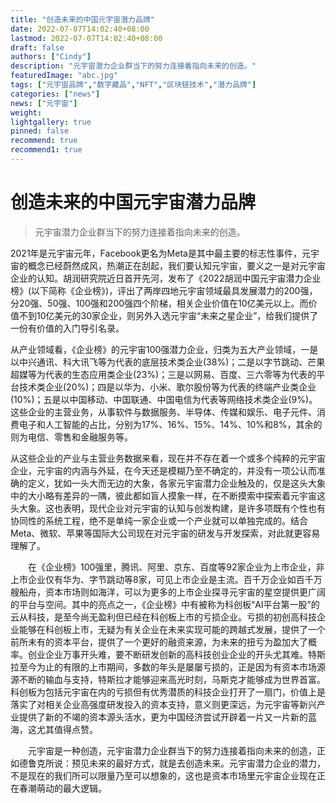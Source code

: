 ```yaml
---
title: "创造未来的中国元宇宙潜力品牌"
date: 2022-07-07T14:02:40+08:00
lastmod: 2022-07-07T14:02:40+08:00
draft: false
authors: ["Cindy"]
description: "元宇宙潜力企业群当下的努力连接着指向未来的创造。"
featuredImage: "abc.jpg"
tags: ["元宇宙品牌","数字藏品","NFT","区块链技术","潜力品牌"]
categories: ["news"]
news: ["元宇宙"]
weight: 
lightgallery: true
pinned: false
recommend: true
recommend1: true
---
```


# 创造未来的中国元宇宙潜力品牌

> 元宇宙潜力企业群当下的努力连接着指向未来的创造。

2021年是元宇宙元年，Facebook更名为Meta是其中最主要的标志性事件，元宇宙的概念已经蔚然成风，热潮正在刮起，我们要认知元宇宙，要义之一是对元宇宙企业的认知。胡润研究院近日首开先河，发布了《2022胡润中国元宇宙潜力企业榜》(以下简称《企业榜》)，评出了两岸四地元宇宙领域最具发展潜力的200强，分20强、50强、100强和200强四个阶梯，相关企业价值在10亿美元以上。而价值不到10亿美元的30家企业，则另外入选元宇宙“未来之星企业”，给我们提供了一份有价值的入门导引名录。

从产业领域看，《企业榜》的元宇宙100强潜力企业，归类为五大产业领域，一是以中兴通讯、科大讯飞等为代表的底层技术类企业(38%)；二是以字节跳动、芒果超媒等为代表的生态应用类企业(23%)；三是以网易、百度、三六零等为代表的平台技术类企业(20%)；四是以华为、小米、歌尔股份等为代表的终端产业类企业(10%)；五是以中国移动、中国联通、中国电信为代表等网络技术类企业(9%)。这些企业的主营业务，从事软件与数据服务、半导体、传媒和娱乐、电子元件、消费电子和人工智能的占比，分别为17%、16%、15%、14%、10%和8%，其余的则为电信、零售和金融服务等。

从这些企业的产业与主营业务数据来看，现在并不存在着一个或多个纯粹的元宇宙企业，元宇宙的内涵与外延，在今天还是模糊乃至不确定的，并没有一项公认而准确的定义，犹如一头大而无边的大象，各家元宇宙潜力企业触及的，仅是这头大象中的大小略有差异的一隅，彼此都如盲人摸象一样，在不断摸索中探索着元宇宙这头大象。这也表明，现代企业对元宇宙的认知与创发构建，是许多项既有个性也有协同性的系统工程，绝不是单纯一家企业或一个产业就可以单独完成的。结合Meta、微软、苹果等国际大公司现在对元宇宙的研发与开发探索，对此就更容易理解了。

　　在《企业榜》100强里，腾讯、阿里、京东、百度等92家企业为上市企业，非上市企业仅有华为、字节跳动等8家，可见上市企业是主流。百千万企业如百千万艘船舟，资本市场则如海洋，可以为更多的上市企业探寻元宇宙的星空提供更广阔的平台与空间。其中的亮点之一，《企业榜》中有被称为科创板“AI平台第一股”的云从科技，是至今尚无盈利但已经在科创板上市的亏损企业。亏损的初创高科技企业能够在科创板上市，无疑为有关企业在未来实现可能的跨越式发展，提供了一个前所未有的资本平台，提供了一个更好的融资来源，为未来的扭亏为盈加大了概率。创业企业万事开头难，要不断研发创新的高科技创业企业的开头尤其难。特斯拉至今为止的有限的上市期间，多数的年头是屡屡亏损的，正是因为有资本市场源源不断的输血与支持，特斯拉才能够迎来高光时刻，马斯克才能够成为世界首富。科创板为包括元宇宙在内的亏损但有优秀潜质的科技企业打开了一扇门，价值上是落实了对相关企业高强度研发投入的资本支持，意义则更深远，为元宇宙等新兴产业提供了新的不竭的资本源头活水，更为中国经济尝试开辟着一片又一片新的蓝海，这尤其值得点赞。

　　元宇宙是一种创造，元宇宙潜力企业群当下的努力连接着指向未来的创造，正如德鲁克所说：预见未来的最好方式，就是去创造未来。元宇宙潜力企业的潜力，不是现在的我们所可以限量乃至可以想象的，这也是资本市场里元宇宙企业现在正在春潮萌动的最大逻辑。
